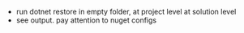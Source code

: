 - run dotnet restore in empty folder, at project level at solution level
- see output. pay attention to nuget configs
